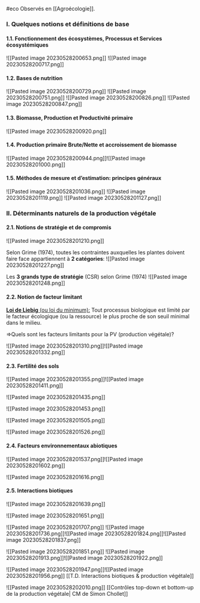 #eco
Observés en [[Agroécologie]].

### I. Quelques notions et définitions de base

#### 1.1. Fonctionnement des écosystèmes, Processus et Services écosystémiques 

![[Pasted image 20230528200653.png]]
![[Pasted image 20230528200717.png]]

#### 1.2. Bases de nutrition
![[Pasted image 20230528200729.png]]
![[Pasted image 20230528200751.png]]
![[Pasted image 20230528200826.png]]
![[Pasted image 20230528200847.png]]

#### 1.3. Biomasse, Production et Productivité primaire
![[Pasted image 20230528200920.png]]
#### 1.4. Production primaire Brute/Nette et accroissement de biomasse

![[Pasted image 20230528200944.png]]![[Pasted image 20230528201000.png]]

#### 1.5. Méthodes de mesure et d’estimation: principes généraux

![[Pasted image 20230528201036.png]]
![[Pasted image 20230528201119.png]]
![[Pasted image 20230528201127.png]]
<br>
  
### II. Déterminants naturels de la production végétale

#### 2.1. Notions de stratégie et de compromis

![[Pasted image 20230528201210.png]]

Selon Grime (1974), toutes les contraintes auxquelles les plantes doivent faire face appartiennent à **2 catégories**:
![[Pasted image 20230528201227.png]]

Les **3 grands type de stratégie** (CSR) selon Grime (1974)
![[Pasted image 20230528201248.png]]

#### 2.2. Notion de facteur limitant

<u><b>Loi de Liebig</b> (ou loi du minimum):</u> Tout processus biologique est limité par le facteur écologique (ou la ressource) le plus proche de son seuil minimal dans le milieu. 

=>Quels sont les facteurs limitants pour la PV (production végétale)?  

![[Pasted image 20230528201310.png]]![[Pasted image 20230528201332.png]]

#### 2.3. Fertilité des sols

![[Pasted image 20230528201355.png]]![[Pasted image 20230528201411.png]]

![[Pasted image 20230528201435.png]]

![[Pasted image 20230528201453.png]]

![[Pasted image 20230528201505.png]]
<br> 

![[Pasted image 20230528201526.png]]

#### 2.4. Facteurs environnementaux abiotiques  

![[Pasted image 20230528201537.png]]![[Pasted image 20230528201602.png]]

![[Pasted image 20230528201616.png]]

#### 2.5. Interactions biotiques

![[Pasted image 20230528201639.png]]

![[Pasted image 20230528201651.png]]

![[Pasted image 20230528201707.png]]
![[Pasted image 20230528201736.png]]![[Pasted image 20230528201824.png]]![[Pasted image 20230528201837.png]]

![[Pasted image 20230528201851.png]]
![[Pasted image 20230528201913.png]]![[Pasted image 20230528201922.png]]

![[Pasted image 20230528201947.png]]![[Pasted image 20230528201956.png]]
[[T.D. Interactions biotiques & production végétale]]

![[Pasted image 20230528202010.png]]
[[Contrôles top-down et bottom-up de la production végétale| CM de Simon Chollet]]

